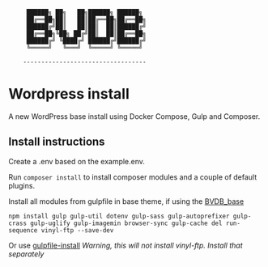 ```
     ██████╗ ██╗   ██╗██████╗ ██████╗ 
     ██╔══██╗██║   ██║██╔══██╗██╔══██╗
     ██████╔╝██║   ██║██║  ██║██████╔╝
     ██╔══██╗╚██╗ ██╔╝██║  ██║██╔══██╗
     ██████╔╝ ╚████╔╝ ██████╔╝██████╔╝
     ╚═════╝   ╚═══╝  ╚═════╝ ╚═════╝ 
                                                    
    ----------------------------------
```
# Wordpress install
A new WordPress base install using Docker Compose, Gulp and Composer.

## Install instructions
Create a .env based on the example.env.

Run `composer install` to install composer modules and a couple of default plugins.

Install all modules from gulpfile in base theme, if using the [BVDB_base](https://github.com/CowDev/BVDB_base)

`npm install gulp gulp-util dotenv gulp-sass gulp-autoprefixer gulp-crass gulp-uglify gulp-imagemin browser-sync gulp-cache del run-sequence vinyl-ftp --save-dev`

Or use [gulpfile-install](https://www.npmjs.com/package/gulpfile-install)
_Warning, this will not install vinyl-ftp. Install that separately_
